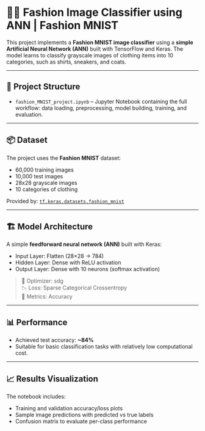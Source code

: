# 👚🧠 Fashion Image Classifier using ANN | Fashion MNIST

This project implements a **Fashion MNIST image classifier** using a **simple Artificial Neural Network (ANN)** built with TensorFlow and Keras. The model learns to classify grayscale images of clothing items into 10 categories, such as shirts, sneakers, and coats.

---

## 📁 Project Structure

- `fashion_MNIST_project.ipynb` – Jupyter Notebook containing the full workflow: data loading, preprocessing, model building, training, and evaluation.

---

## 📦 Dataset

The project uses the **Fashion MNIST** dataset:
- 60,000 training images
- 10,000 test images
- 28x28 grayscale images
- 10 categories of clothing

Provided by: [`tf.keras.datasets.fashion_mnist`](https://www.tensorflow.org/datasets/catalog/fashion_mnist)

---

## 🏗️ Model Architecture

A simple **feedforward neural network (ANN)** built with Keras:
- Input Layer: Flatten (28×28 → 784)
- Hidden Layer: Dense with ReLU activation
- Output Layer: Dense with 10 neurons (softmax activation)

> 🔧 Optimizer: sdg  
> 📉 Loss: Sparse Categorical Crossentropy  
> 🎯 Metrics: Accuracy

---

## 📊 Performance

- Achieved test accuracy: **~84%**
- Suitable for basic classification tasks with relatively low computational cost.

---

## 📈 Results Visualization

The notebook includes:
- Training and validation accuracy/loss plots
- Sample image predictions with predicted vs true labels
- Confusion matrix to evaluate per-class performance
